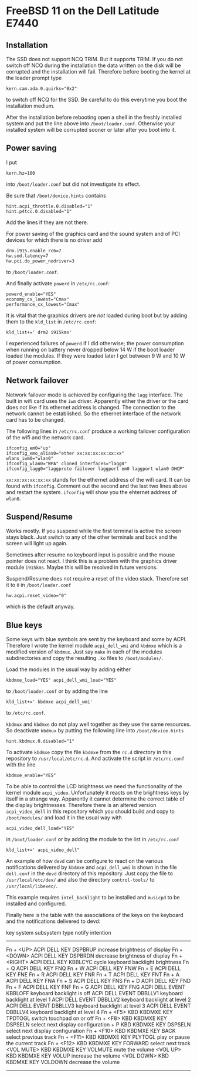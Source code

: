 # FreeBSD 11 on the Dell Latitude E7440

## Installation

The SSD does not support NCQ TRIM. But it supports TRIM. If you do
not switch off NCQ during the installation the data written on the
disk will be corrupted and the installation will fail. Therefore
before booting the kernel at the loader prompt type

	kern.cam.ada.0.quirks="0x2"

to switch off NCQ for the SSD. Be careful to do this everytime you
boot the installation medium.

After the installation before rebooting open a shell in the freshly
installed system and put the line above into `/boot/loader.conf`.
Otherwise your installed system will be corrupted sooner or later
after you boot into it.


## Power saving

I put

    kern.hz=100

into `/boot/loader.conf` but did not investigate its effect.

Be sure that `/boot/device.hints` contains

    hint.acpi_throttle.0.disabled="1"
    hint.p4tcc.0.disabled="1"

Add the lines if they are not there.

For power saving of the graphics card and the sound system and of
PCI devices for which there is no driver add

    drm.i915.enable_rc6=7
    hw.snd.latency=7
    hw.pci.do_power_nodriver=3

to `/boot/loader.conf`.

And finally activate `powerd` in `/etc/rc.conf`:

    powerd_enable="YES"
    economy_cx_lowest="Cmax"
    performance_cx_lowest="Cmax"

It is vital that the graphics drivers are *not* loaded during boot
but by adding them to the `kld_list` in `/etc/rc.conf`:

    kld_list+=' drm2 i915kms'

I experienced failures of `powerd` if I did otherwise; the power
consumption when running on battery never dropped below 14 W if the
boot loader loaded the modules. If they were loaded later I got
between 9 W and 10 W of power consumption.


## Network failover

Network failover mode is achieved by configuring the `lagg` interface.
The built in wifi card uses the `iwm` driver. Apparently either the
driver or the card does not like if its ethernet address is changed.
The connection to the network cannot be established. So the ethernet
interface of the network card has to be changed.

The following lines in `/etc/rc.conf` produce a working failover
configuration of the wifi and the network card.

    ifconfig_em0="up"
    ifconfig_emo_alias0="ether xx:xx:xx:xx:xx:xx"
    wlans_iwm0="wlan0"
    ifconfig_wlan0="WPA" cloned_interfaces="lagg0"
    ifconfig_lagg0="laggproto failover laggport em0 laggport wlan0 DHCP"

`xx:xx:xx:xx:xx:xx` stands for the ethernet address of the wifi
card.  It can be found with `ifconfig`. Comment out the second and
the last two lines above and restart the system. `ifconfig` will
show you the ehternet address of `wlan0`.


## Suspend/Resume

Works mostly. If you suspend while the first terminal is active the
screen stays black. Just switch to any of the other terminals and
back and the screen will light up again.

Sometimes after resume no keyboard input is possible and the mouse
pointer does not react. I think this is a problem with the graphics
driver module `i915kms`. Maybe this will be resolved in future
versions.

Suspend/Resume does not require a reset of the video stack. Therefore
set it to `0` in `/boot/loader.conf`

    hw.acpi.reset_video="0"

which is the default anyway.


## Blue keys

Some keys with blue symbols are sent by the keyboard and some by
ACPI.  Therefore I wrote the kernel module `acpi_dell_wmi` and
`kbdmxe` which is a modified version of `kbdmux`. Just say `make`
in each of the modules subdirectories and copy the resulting `.ko`
files to `/boot/modules/`.

Load the modules in the usual way by adding either

    kbdmxe_load="YES" acpi_dell_wmi_load="YES"

to `/boot/loader.conf` or by adding the line

    kld_list+=' kbdmxe acpi_dell_wmi'

to `/etc/rc.conf`.

`kbdmux` and `kbdmxe` do not play well together as they use the
same resources. So deactivate `kbdmux` by putting the following
line into `/boot/device.hints`

    hint.kbdmux.0.disabled="1"

To activate `kbdmxe` copy the file `kbdmxe` from the `rc.d` directory
in this repository to `/usr/local/etc/rc.d`. And activate the script
in `/etc/rc.conf` with the line

    kbdmxe_enable="YES"

To be able to control the LCD brightness we need the functionality
of the kernel module `acpi_video`. Unfortunately it reacts on the
brightness keys by itself in a strange way. Apparently it cannot
determine the correct table of the display brightnesses. Therefore
there is an altered version `acpi_video_dell` in this repository
which you should build and copy to `/boot/modules/` and load it in
the usual way with

    acpi_video_dell_load="YES"

in `/boot/loader.conf` or by adding the module to the list in
`/etc/rc.conf`

    kld_list+=' acpi_video_dell"

An example of how `devd` can be configure to react on the various
notifications delivered by `kbdmxe` and `acpi_dell_wmi` is shown
in the file `dell.conf` in the `devd` directory of this
repository. Just copy the file to `/usr/local/etc/dev/` and also
the directory `control-tools/` to `/usr/local/libexec/`.

This example requires `intel_backlight` to be installed and
`musicpd` to be installed and configured.

Finally here is the table with the associations of the keys on
the keyboard and the notifications delivered to devd:

key            system  subsystem  type   notify   intention
-------------  ------  ---------  ----   -------  -----------------------------------
Fn + \<UP>     ACPI    DELL       KEY    DSPBRUP  increase brightness of display
Fn + \<DOWN>   ACPI    DELL       KEY    DSPBRDN  decrease brightness of display
Fn + \<RIGHT>  ACPI    DELL       KEY    KBBLCYC  cycle keyboard backlight brightness
Fn + Q         ACPI    DELL       KEY    FNQ
Fn + W         ACPI    DELL       KEY    FNW
Fn + E         ACPI    DELL       KEY    FNE
Fn + R         ACPI    DELL       KEY    FNR
Fn + T         ACPI    DELL       KEY    FNT
Fn + A         ACPI    DELL       KEY    FNA
Fn + S         ACPI    DELL       KEY    FNS
Fn + D         ACPI    DELL       KEY    FND
Fn + F         ACPI    DELL       KEY    FNF
Fn + G         ACPI    DELL       KEY    FNG
               ACPI    DELL       EVENT  KBBLOFF  keyboard backlight is off
               ACPI    DELL       EVENT  DBBLLV1  keyboard backlight at level 1
               ACPI    DELL       EVENT  DBBLLV2  keyboard backlight at level 2
               ACPI    DELL       EVENT  DBBLLV3  keyboard backlight at level 3
               ACPI    DELL       EVENT  DBBLLV4  keyboard backlight at level 4
Fn + \<F5>     KBD     KBDMXE     KEY    TPDTOGL  switch touchpad on or off
Fn + \<F8>     KBD     KBDMXE     KEY    DSPSELN  select next display configuration
<WIN> + P      KBD     KBDMXE     KEY    DSPSELN  select next display configuration
Fn + \<F10>    KBD     KBDMXE     KEY    BACK     select previous track
Fn + \<F11>    KBD     KBDMXE     KEY    PLYTOGL  play or pause the current track
Fn + \<F12>    KBD     KBDMXE     KEY    FORWARD  select next track
\<VOL MUTE>    KBD     KBDMXE     KEY    VOLMUTE  mute the volume
\<VOL UP>      KBD     KBDMXE     KEY    VOLUP    increase the volume
\<VOL DOWN>    KBD     KBDMXE     KEY    VOLDOWN  decrease the volume
-------------  ------  ---------  -----  -------  -----------------------------------
